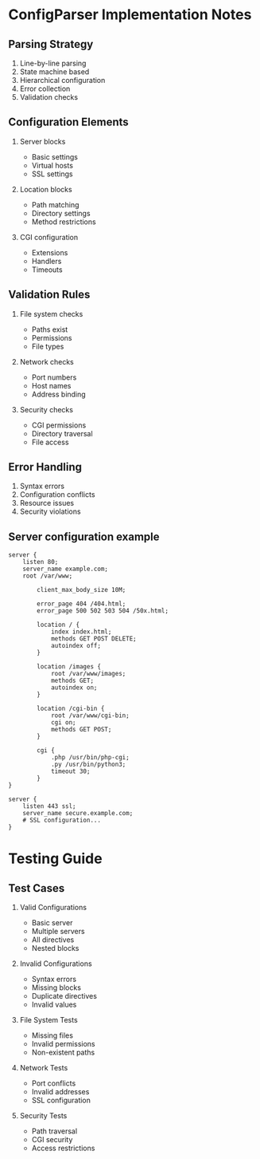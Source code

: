 # ConfigParser Implementation Notes

## Parsing Strategy
1. Line-by-line parsing
2. State machine based
3. Hierarchical configuration
4. Error collection
5. Validation checks

## Configuration Elements
1. Server blocks
    - Basic settings
    - Virtual hosts
    - SSL settings

2. Location blocks
    - Path matching
    - Directory settings
    - Method restrictions

3. CGI configuration
    - Extensions
    - Handlers
    - Timeouts

## Validation Rules
1. File system checks
    - Paths exist
    - Permissions
    - File types

2. Network checks
    - Port numbers
    - Host names
    - Address binding

3. Security checks
    - CGI permissions
    - Directory traversal
    - File access

## Error Handling
1. Syntax errors
2. Configuration conflicts
3. Resource issues
4. Security violations

## Server configuration example

```nginx
server {
    listen 80;
    server_name example.com;
    root /var/www;
    
        client_max_body_size 10M;
        
        error_page 404 /404.html;
        error_page 500 502 503 504 /50x.html;
    
        location / {
            index index.html;
            methods GET POST DELETE;
            autoindex off;
        }
    
        location /images {
            root /var/www/images;
            methods GET;
            autoindex on;
        }
    
        location /cgi-bin {
            root /var/www/cgi-bin;
            cgi on;
            methods GET POST;
        }
    
        cgi {
            .php /usr/bin/php-cgi;
            .py /usr/bin/python3;
            timeout 30;
        }
}

server {
    listen 443 ssl;
    server_name secure.example.com;
    # SSL configuration...
}
```
# Testing Guide

## Test Cases
1. Valid Configurations
    - Basic server
    - Multiple servers
    - All directives
    - Nested blocks

2. Invalid Configurations
    - Syntax errors
    - Missing blocks
    - Duplicate directives
    - Invalid values

3. File System Tests
    - Missing files
    - Invalid permissions
    - Non-existent paths

4. Network Tests
    - Port conflicts
    - Invalid addresses
    - SSL configuration

5. Security Tests
    - Path traversal
    - CGI security
    - Access restrictions
